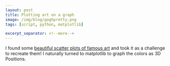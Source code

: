 ```yaml
---
layout: post
title: Plotting art on a graph
image: /img/blog/goghpretty.png
tags: [script, python, matplotlib]

excerpt_separator: <!--more-->
---
```


I found some <a href="https://imgur.com/a/aRBd1" target="_blank">beautiful scatter plots of famous art</a> and took it as a challenge to recreate them! I naturally turned to matplotlib to graph the colors as 3D Positions.
<!--more-->
